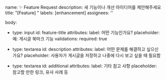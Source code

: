 name: ✨ Feature Request
description: 새 기능이나 개선 아이디어를 제안해주세요
title: "[Feature] "
labels: [enhancement]
assignees: ''

body:
  - type: input
    id: feature-title
    attributes:
      label: 어떤 기능인가요?
      placeholder: 예: 게시글 북마크 기능
    validations:
      required: true

  - type: textarea
    id: description
    attributes:
      label: 어떤 문제를 해결하고 싶으신가요?
      placeholder: 사용자가 게시글을 저장하고 나중에 다시 보고 싶을 때 필요함

  - type: textarea
    id: additional
    attributes:
      label: 기타 참고 사항
      placeholder: 참고할 만한 링크, 유사 사례 등
